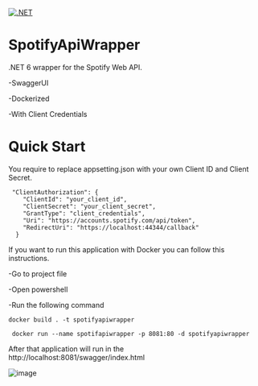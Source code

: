 [![.NET](https://github.com/tarikztrk/SpotifySwaggerAPi/actions/workflows/dotnet.yml/badge.svg)](https://github.com/tarikztrk/SpotifySwaggerAPi/actions/workflows/dotnet.yml)

# SpotifyApiWrapper

.NET 6 wrapper for the Spotify Web API.

-SwaggerUI

-Dockerized

-With Client Credentials

# Quick Start

You require to replace appsetting.json with your own Client ID and Client Secret.

````
 "ClientAuthorization": {
    "ClientId": "your_client_id",
    "ClientSecret": "your_client_secret",
    "GrantType": "client_credentials",
    "Uri": "https://accounts.spotify.com/api/token",
    "RedirectUri": "https://localhost:44344/callback"
  }
````

If you want to run this application with Docker you can follow this instructions.

-Go to project file 

-Open powershell

-Run the following command

````
docker build . -t spotifyapiwrapper

````

````
 docker run --name spotifapiwrapper -p 8081:80 -d spotifyapiwrapper
````

After that application will run in the http://localhost:8081/swagger/index.html



![image](https://user-images.githubusercontent.com/24737692/165965696-13923d64-35cf-4b0e-95d2-a8786cf8c84f.png)


